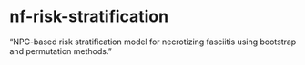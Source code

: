 # nf-risk-stratification
 “NPC-based risk stratification model for necrotizing fasciitis using bootstrap and permutation methods.”
